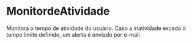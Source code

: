 # MonitordeAtividade
Monitora o tempo de atividade do usuário. Caso a inatividade exceda o tempo limite definido, um alerta é enviado por e-mail
